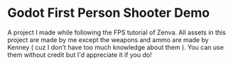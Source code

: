 # Godot First Person Shooter Demo
A project I made while following the FPS tutorial of Zenva.
All assets in this project are made by me except the weapons and ammo are made by Kenney ( cuz I don't have too much knowledge about them ).
You can use them without credit but I'd appreciate it if you do!


